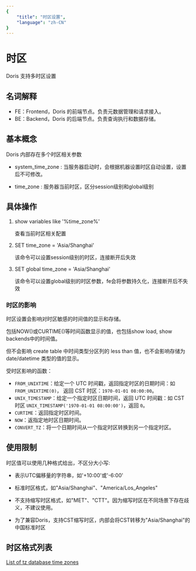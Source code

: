 ```yaml
---
{
    "title": "时区设置",
    "language": "zh-CN"
}
---
```


<!-- 
Licensed to the Apache Software Foundation (ASF) under one
or more contributor license agreements.  See the NOTICE file
distributed with this work for additional information
regarding copyright ownership.  The ASF licenses this file
to you under the Apache License, Version 2.0 (the
"License"); you may not use this file except in compliance
with the License.  You may obtain a copy of the License at

  http://www.apache.org/licenses/LICENSE-2.0

Unless required by applicable law or agreed to in writing,
software distributed under the License is distributed on an
"AS IS" BASIS, WITHOUT WARRANTIES OR CONDITIONS OF ANY
KIND, either express or implied.  See the License for the
specific language governing permissions and limitations
under the License.
-->

# 时区

Doris 支持多时区设置

## 名词解释

* FE：Frontend，Doris 的前端节点。负责元数据管理和请求接入。
* BE：Backend，Doris 的后端节点。负责查询执行和数据存储。

## 基本概念

Doris 内部存在多个时区相关参数

* system_time_zone :
    当服务器启动时，会根据机器设置时区自动设置，设置后不可修改。
    
* time_zone :
    服务器当前时区，区分session级别和global级别

## 具体操作

1. show variables like '%time_zone%'

    查看当前时区相关配置
    
2. SET time_zone = 'Asia/Shanghai'

    该命令可以设置session级别的时区，连接断开后失效
    
3. SET global time_zone = 'Asia/Shanghai'

    该命令可以设置global级别的时区参数，fe会将参数持久化，连接断开后不失效
    
### 时区的影响

时区设置会影响对时区敏感的时间值的显示和存储。

包括NOW()或CURTIME()等时间函数显示的值，也包括show load, show backends中的时间值。

但不会影响 create table 中时间类型分区列的 less than 值，也不会影响存储为 date/datetime 类型的值的显示。

受时区影响的函数：

* `FROM_UNIXTIME`：给定一个 UTC 时间戳，返回指定时区的日期时间：如 `FROM_UNIXTIME(0)`， 返回 CST 时区：`1970-01-01 08:00:00`。
* `UNIX_TIMESTAMP`：给定一个指定时区日期时间，返回 UTC 时间戳：如 CST 时区 `UNIX_TIMESTAMP('1970-01-01 08:00:00')`，返回 `0`。
* `CURTIME`：返回指定时区时间。
* `NOW`：返指定地时区日期时间。
* `CONVERT_TZ`：将一个日期时间从一个指定时区转换到另一个指定时区。

## 使用限制

时区值可以使用几种格式给出，不区分大小写:

* 表示UTC偏移量的字符串，如'+10:00'或'-6:00'

* 标准时区格式，如"Asia/Shanghai"、"America/Los_Angeles"

* 不支持缩写时区格式，如"MET"、"CTT"。因为缩写时区在不同场景下存在歧义，不建议使用。

* 为了兼容Doris，支持CST缩写时区，内部会将CST转移为"Asia/Shanghai"的中国标准时区

## 时区格式列表

[List of tz database time zones](https://en.wikipedia.org/wiki/List_of_tz_database_time_zones)


